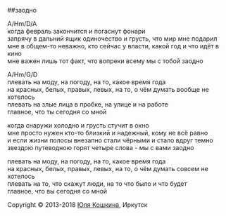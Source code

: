 ##заодно

A/Hm/D/A  
когда февраль закончится и погаснут фонари  
запрячу в дальний ящик одиночество и грусть, что мир мне подарил  
мне в общем-то неважно, кто сейчас у власти, какой год и что идёт в кино  
мне важен лишь тот факт, что вопреки всему мы с тобой заодно 

A/Hm/G/D  
плевать на моду, на погоду, на то, какое время года  
на красных, белых, правых, левых, на то, о чём думать вообще не хотелось  
плевать на злые лица в пробке, на улице и на работе  
главное, что ты сегодня со мной  

когда снаружи холодно и грусть стучит в окно  
мне просто нужен кто-то близкий и надежный, кому не всё равно  
и если жизни полосы внезапно стали чёрными и стало вдруг темно  
звездою путеводною горят четыре слова - мы с вами заодно  

плевать на моду, на погоду, на то, какое время года  
на красных, белых, правых, левых, на то, о чём думать совсем не хотелось  
плевать на то, что скажут люди, на то что было и что будет  
главное, что вы сегодня со мной  

Copyright © 2013-2018 [Юля Кошкина](https://vk.com/koshkamoroshka), Иркутск
